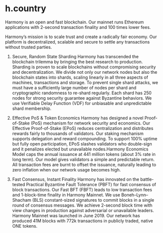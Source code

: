 # h.country

Harmony is an open and fast blockchain. Our mainnet runs Ethereum applications with 2-second transaction finality and 100 times lower fees.

Harmony’s mission is to scale trust and create a radically fair economy. Our platform is decentralized, scalable and secure to settle any transactions without trusted parties.


1. Secure, Random State Sharding
Harmony has transcended the blockchain trilemma by bringing the best research to production. Sharding is proven to scale blockchains without compromising security and decentralization.
We divide not only our network nodes but also the blockchain states into shards, scaling linearly in all three aspects of machines, transactions and storage. To prevent single shard attacks, we must have a sufficiently large number of nodes per shard and cryptographic randomness to re-shard regularly. Each shard has 250 nodes for strong security guarantee against Byzantine behaviors. We use Verifiable Delay Function (VDF) for unbiasable and unpredictable shard membership.

2. Effective PoS & Token Economics
Harmony has designed a novel Proof-of-Stake (PoS) mechanism for network security and economics. Our Effective Proof-of-Stake (EPoS) reduces centralization and distributes rewards fairly to thousands of validators. Our staking mechanism supports delegation and reward compounding.
To support 100% uptime but fully open participation, EPoS slashes validators who double-sign and it penalizes elected but unavailable nodes.Harmony Economics Model caps the annual issuance at 441 million tokens (about 3% rate in long term). Our model gives validators a simple and predictable return. All transaction fees are burnt to offset the issuance, naturally leading to zero inflation when our network usage becomes high.

3. Fast Consensus, Instant Finality
Harmony has innovated on the battle-tested Practical Byzantine Fault Tolerance (PBFT) for fast consensus of block transactions. Our Fast BFT (FBFT) leads to low transaction fees and 1-block-time finality in Harmony Mainnet.
We use Boneh–Lynn–Shacham (BLS) constant-sized signatures to commit blocks in a single round of consensus messages. We achieve 2-second block time with view changes in production against adversarial or unavailable leaders. Harmony Mainnet was launched in June 2019. Our network has produced 41M blocks with 772k transactions in publicly traded, native ONE tokens.
